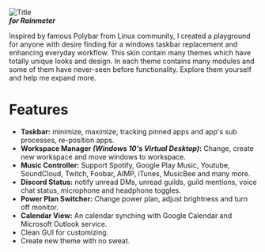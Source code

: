 ![Title](https://github.com/khanhas/Polybar/blob/master/titleImage.png)  
***for Rainmeter***  
  
Inspired by famous Polybar from Linux community, I created a playground for anyone with desire finding for a windows taskbar replacement and enhancing everyday workflow. This skin contain many themes which have totally unique looks and design. In each theme contains many modules and some of them have never-seen before functionality. Explore them yourself and help me expand more.

# Features
- **Taskbar:** minimize, maximize, tracking pinned apps and app's sub processes, re-position apps.  
- **Workspace Manager *(Windows 10's Virtual Desktop)*:** Change, create new workspace and move windows to workspace.  
- **Music Controller:** Support Spotify, Google Play Music, Youtube, SoundCloud, Twitch, Foobar, AIMP, iTunes, MusicBee and many more.  
- **Discord Status:** notify unread DMs, unread guilds, guild mentions, voice chat status, microphone and headphone toggles.  
- **Power Plan Switcher:** Change power plan, adjust brightness and turn off monitor.  
- **Calendar View:** An calendar synching with Google Calendar and Microsoft Outlook service.  
- Clean GUI for customizing.  
- Create new theme with no sweat.  
